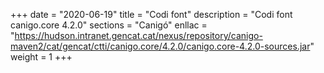 +++
date        = "2020-06-19"
title       = "Codi font"
description = "Codi font canigo.core 4.2.0"
sections    = "Canigó"
enllac		= "https://hudson.intranet.gencat.cat/nexus/repository/canigo-maven2/cat/gencat/ctti/canigo.core/4.2.0/canigo.core-4.2.0-sources.jar"
weight		= 1
+++
